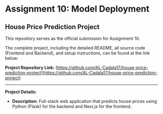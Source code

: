 # Assignment 10: Model Deployment

## House Price Prediction Project

This repository serves as the official submission for Assignment 10.

The complete project, including the detailed README, all source code (Frontend and Backend), and setup instructions, can be found at the link below:

**Project Repository Link:**
[https://github.com/AL-Cadala17/house-price-prediction-project](https://github.com/AL-Cadala17/house-price-prediction-project)

---

**Project Details:**
* **Description:** Full-stack web application that predicts house prices using Python (Flask) for the backend and Next.js for the frontend.